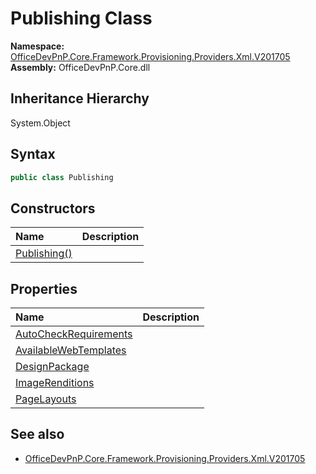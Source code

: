 # Publishing Class
  

**Namespace:** [OfficeDevPnP.Core.Framework.Provisioning.Providers.Xml.V201705](OfficeDevPnP.Core.Framework.Provisioning.Providers.Xml.V201705.md)  
**Assembly:** OfficeDevPnP.Core.dll  
## Inheritance Hierarchy
System.Object  
## Syntax
```C#
public class Publishing
```
## Constructors
|**Name**|**Description**|
|:-----|:-----|
| [Publishing()](OfficeDevPnP.Core.Framework.Provisioning.Providers.Xml.V201705.Publishing.ctor1.md) |  
## Properties
|**Name**|**Description**|
|:-----|:-----|
| [AutoCheckRequirements](OfficeDevPnP.Core.Framework.Provisioning.Providers.Xml.V201705.Publishing.AutoCheckRequirements.md) | 
| [AvailableWebTemplates](OfficeDevPnP.Core.Framework.Provisioning.Providers.Xml.V201705.Publishing.AvailableWebTemplates.md) | 
| [DesignPackage](OfficeDevPnP.Core.Framework.Provisioning.Providers.Xml.V201705.Publishing.DesignPackage.md) | 
| [ImageRenditions](OfficeDevPnP.Core.Framework.Provisioning.Providers.Xml.V201705.Publishing.ImageRenditions.md) | 
| [PageLayouts](OfficeDevPnP.Core.Framework.Provisioning.Providers.Xml.V201705.Publishing.PageLayouts.md) | 
## See also
- [OfficeDevPnP.Core.Framework.Provisioning.Providers.Xml.V201705](OfficeDevPnP.Core.Framework.Provisioning.Providers.Xml.V201705.md)
